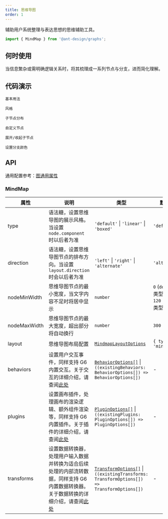 ```yaml
---
title: 思维导图
order: 1
---
```


辅助用户系统整理与表达思想的思维辅助工具。

```js
import { MindMap } from '@ant-design/graphs';
```

## 何时使用

当信息繁杂或需明确逻辑关系时，将其梳理成一系列节点与分支，进而简化理解。

## 代码演示

<code id="demo-mind-map-default" src="./demos/mind-map/default.tsx" description="简单的展示。">基本用法</code>

<code id="demo-mind-map-type" src="./demos/mind-map/type.tsx" description="通过 `type` 语法糖，使用预设的风格：线条风格和方框风格。">风格</code>

<code id="demo-mind-map-direction" src="./demos/mind-map/direction.tsx" description="通过设置 `direction` 为 `right` `left` 分别让子节点右侧、左侧分布。若不设置 `direction`，则默认自由分布。">子节点分布</code>

<code id="demo-mind-map-custom-node" src="./demos/mind-map/custom-node.tsx" description="通过 `node.component` 来进行自定义节点，需要与 `node.size` 配合实现。">自定义节点</code>

<code id="demo-mind-map-collapse-expand" src="./demos/mind-map/collapse-expand.tsx" description="
通过调整 `collapse-expand-react-node` 交互配置来控制展开/收起子节点的操作。<br> - `enable`: 是否启用该交互，类型为 `boolean | ((data: NodeData) => boolean)`，默认为 `false` <br> - `trigger`: 点击指定元素，触发节点收起/展开；`'icon'` 代表点击图标触发，`'node'` 代表点击节点触发，`HTMLElement` 代表自定义元素，默认为 `'icon'` <br> - `direction`: 收起/展开指定方向上的邻居节点，`'in'` 代表前驱节点，`'out'` 代表后继节点，`'both'` 代表前驱和后继节点，默认为 `'out'` <br> - `iconType`: 内置图标语法糖，`'plus-minus'` 或 `'arrow-count'` <br> - `iconRender`: 渲染函数，用于自定义收起/展开图标，参数为 `isCollapsed`（当前节点是否已收起）和 `data`（节点数据），返回自定义图标 <br> - `iconPlacement`: 图标相对于节点的位置，可选值为 `'left'`、`'right'`、`'top'`、`'bottom'`，默认为 `'bottom'` <br> - `iconOffsetX/iconOffsetY`: 图标相对于节点的水平、垂直偏移量，默认为 `0` <br> - `iconClassName/iconStyle`: 指定图标的 CSS 类名及内联样式 <br> - `refreshLayout`: 每次收起/展开节点后，是否刷新布局
">展开/收起子节点</code>

<code id="demo-mind-map-color" src="./demos/mind-map/color.tsx" description="`assign-color-by-branch` 是内置数据转换的一个环节，可以通过修改 `colors` 来分配不同的颜色来区分思维导图的分支。">设置分支颜色</code>

## API

通用配置参考：[图通用属性](./overview#图通用属性)

### MindMap

| 属性 | 说明 | 类型 | 默认值 |
| --- | --- | --- | --- |
| type | 语法糖，设置思维导图的展示风格。当设置 `node.component` 时以后者为准 | `'default'` \| `'linear'` \| `'boxed'` | `'default'` |
| direction | 语法糖，设置思维导图节点的排布方向。当设置 `layout.direction` 时会以后者为准 | `'left'` \| `'right'` \| `'alternate'` | `'alternate'` |
| nodeMinWidth | 思维导图节点的最小宽度，当文字内容不足时将居中显示 | `number` | `0` (`default` 类型) <br> `120` (`boxed` 类型) |
| nodeMaxWidth | 思维导图节点的最大宽度，超出部分将自动换行 | `number` | `300` |
| layout | 思维导图布局配置 | [`MindmapLayoutOptions`](https://g6.antv.antgroup.com/api/layouts/mindmaplayout) | `{ type: 'mindmap' }` |
| behaviors | 设置用户交互事件，同样支持 G6 内置交互。关于交互的详细介绍，请查阅[此处](https://g6.antv.antgroup.com/manual/core-concept/behavior) | [`BehaviorOptions[]`](https://g6.antv.antgroup.com/api/behaviors/brush-select) \| `((existingBehaviors: BehaviorOptions[]) => BehaviorOptions[])` | - |
| plugins | 设置画布插件，处理画布的渲染逻辑、额外组件渲染等，同样支持 G6 内置插件。关于插件的详细介绍，请查阅[此处](https://g6.antv.antgroup.com/manual/core-concept/plugin) | [`PluginOptions[]`](https://g6.antv.antgroup.com/api/plugins/background) \| `((existingPlugins: PluginOptions[]) => PluginOptions[])` | - |
| transforms | 设置数据转换器，处理用户输入数据并转换为适合后续处理的内部流转数据，同样支持 G6 内置数据转换器。关于数据转换的详细介绍，请查阅[此处](https://g6.antv.antgroup.com/api/transforms/map-node-size) | [`TransformOptions[]`](https://g6.antv.antgroup.com/api/transforms/map-node-size) \| `((existingTransforms: TransformOptions[]) => TransformOptions[])` | - |
